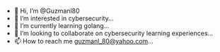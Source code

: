 - 👋 Hi, I’m @Guzmanl80
- 👀 I’m interested in cybersecurity...
- 🌱 I’m currently learning golang...
- 💞️ I’m looking to collaborate on cybersecurity learning experiences...
- 📫 How to reach me guzmanl_80@yahoo.com...

<!---
Guzmanl80/Guzmanl80 is a ✨ special ✨ repository because its `README.md` (this file) appears on your GitHub profile.
You can click the Preview link to take a look at your changes.
--->

